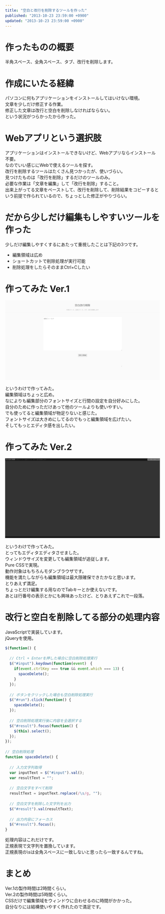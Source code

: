 ```yaml
---
title: "空白と改行を削除するツールを作った"
published: "2013-10-23 23:59:00 +0900"
updated: "2013-10-23 23:59:00 +0900"
---
```


# 作ったものの概要

半角スペース、全角スペース、タブ、改行を削除します。

# 作成にいたる経緯

パソコンに何もアプリケーションをインストールしてはいけない環境。  
文章を少しだけ修正する作業。  
修正した文章は改行と空白を削除しなければならない。  
という状況がつらかったから作った。

# Webアプリという選択肢

アプリケーションはインストールできないけど、Webアプリならインストール不要。  
なのでいい感じにWebで使えるツールを探す。  
改行を削除するツールはたくさん見つかったが、使いづらい。  
見つけたものは「改行を削除」するだけのツールのみ。  
必要な作業は「文章を編集」して「改行を削除」すること。  
出来上がってる文章をペーストして、改行を削除して、削除結果をコピーするという前提で作られているので、ちょっとした修正がやりづらい。

# だから少しだけ編集もしやすいツールを作った

少しだけ編集しやすくするにあたって重視したことは下記の3つです。

- 編集領域は広め
- ショートカットで削除処理が実行可能
- 削除処理をしたらそのままCtrl+Cしたい

# 作ってみた Ver.1

![](../../../../images/2013/10/23/space-delete-1.png)

というわけで作ってみた。  
編集領域はちょっと広め。  
なによりも編集部分のフォントサイズと行間の設定を自分好みにした。  
自分のために作っただけあって他のツールよりも使いやすい。  
でも使ってると編集領域が物足りないと感じた。  
フォントサイズは大きめにしてるのでもっと編集領域を広げたい。  
そしてもっとエディタ感を出したい。

# 作ってみた Ver.2

![](../../../../images/2013/10/23/space-delete-2.png)

というわけで作ってみた。  
とってもエディタエディタさせました。  
ウィンドウサイズを変更しても編集領域が追従します。  
Pure CSSで実現。  
動作対象はもちろんモダンブラウザです。  
機能を満たしながらも編集領域は最大限確保できたかなと思います。  
とりあえず満足。  
ちょっとだけ編集する用なのでTabキーとか使えないです。  
あとは行番号の表示とかにも興味あったけど、とりあえずこれで一段落。

# 改行と空白を削除してる部分の処理内容

JavaScriptで実装しています。  
jQueryを使用。

```javascript
$(function() {
  
  // Ctrl + Enterを押した場合に空白削除処理実行
  $("#input").keydown(function(event)　{
    if(event.ctrlKey === true && event.which === 13) {
      spaceDelete();
    }
  });
  
  // ボタンをクリックした場合も空白削除処理実行
  $("#run").click(function() {
    spaceDelete();
  });
  
  // 空白削除処理実行後に内容を全選択する
  $("#result").focus(function() {
    $(this).select();
  });
});
  
// 空白削除処理
function spaceDelete() {
  
  // 入力文字列取得
  var inputText = $("#input").val();
  var resultText = "";
  
  // 空白文字をすべて削除
  resultText = inputText.replace(/\s/g, "");
  
  // 空白文字を削除した文字列を出力
  $("#result").val(resultText);
  
  // 出力内容にフォーカス
  $("#result").focus();
}
```

処理内容はこれだけです。  
正規表現で文字列を置換しています。  
正規表現の\sは全角スペースに一致しないと思ったら一致するんですね。

# まとめ

Ver.1の製作時間は2時間くらい。  
Ver.2の製作時間は5時間くらい。  
CSSだけで編集領域をウィンドウに合わせるのに時間がかかった。  
自分なりには結構使いやすく作れたので満足です。
